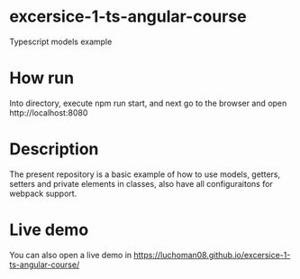 # excersice-1-ts-angular-course
Typescript models example

# How run
Into directory, execute npm run start, and next go to the browser and open http://localhost:8080

# Description
The present repository is a basic example of how to use models, getters, setters and private elements in classes, also have all configuraitons
for webpack support.
# Live demo
You can also open a live demo in https://luchoman08.github.io/excersice-1-ts-angular-course/
